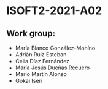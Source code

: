 # ISOFT2-2021-A02
## Work group:
  - María Blanco González-Mohíno
  - Adrián Ruiz Esteban
  - Celia Díaz Fernández
  - María Jesús Dueñas Recuero
  - Mario Martín Alonso
  - Gokai Iseri
